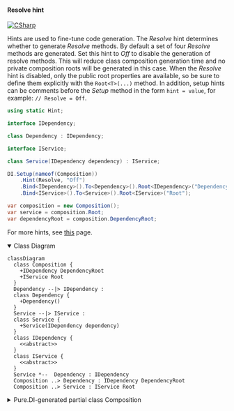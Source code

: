 #### Resolve hint

[![CSharp](https://img.shields.io/badge/C%23-code-blue.svg)](../tests/Pure.DI.UsageTests/Hints/ResolveHintScenario.cs)

Hints are used to fine-tune code generation. The _Resolve_ hint determines whether to generate _Resolve_ methods. By default a set of four _Resolve_ methods are generated. Set this hint to _Off_ to disable the generation of resolve methods. This will reduce class composition generation time and no private composition roots will be generated in this case. When the _Resolve_ hint is disabled, only the public root properties are available, so be sure to define them explicitly with the `Root<T>(...)` method.
In addition, setup hints can be comments before the _Setup_ method in the form ```hint = value```, for example: `// Resolve = Off`.

```c#
using static Hint;

interface IDependency;

class Dependency : IDependency;

interface IService;

class Service(IDependency dependency) : IService;

DI.Setup(nameof(Composition))
    .Hint(Resolve, "Off")
    .Bind<IDependency>().To<Dependency>().Root<IDependency>("DependencyRoot")
    .Bind<IService>().To<Service>().Root<IService>("Root");

var composition = new Composition();
var service = composition.Root;
var dependencyRoot = composition.DependencyRoot;
```

For more hints, see [this](https://github.com/DevTeam/Pure.DI/blob/master/README.md#setup-hints) page.

<details open>
<summary>Class Diagram</summary>

```mermaid
classDiagram
  class Composition {
    +IDependency DependencyRoot
    +IService Root
  }
  Dependency --|> IDependency : 
  class Dependency {
    +Dependency()
  }
  Service --|> IService : 
  class Service {
    +Service(IDependency dependency)
  }
  class IDependency {
    <<abstract>>
  }
  class IService {
    <<abstract>>
  }
  Service *--  Dependency : IDependency
  Composition ..> Dependency : IDependency DependencyRoot
  Composition ..> Service : IService Root
```

</details>

<details>
<summary>Pure.DI-generated partial class Composition</summary><blockquote>

```c#
/// <para>
/// Composition roots:<br/>
/// <list type="table">
/// <listheader>
/// <term>Root</term>
/// <description>Description</description>
/// </listheader>
/// <item>
/// <term>
/// <see cref="Pure.DI.UsageTests.Hints.ResolveHintScenario.Dependency"/> DependencyRoot
/// </term>
/// <description>
/// </description>
/// </item>
/// <item>
/// <term>
/// <see cref="Pure.DI.UsageTests.Hints.ResolveHintScenario.Service"/> Root
/// </term>
/// <description>
/// </description>
/// </item>
/// </list>
/// </para>
/// <example>
/// This shows how to get an instance of type <see cref="Pure.DI.UsageTests.Hints.ResolveHintScenario.Dependency"/> using the composition root <see cref="DependencyRoot"/>:
/// <code>
/// var composition = new Composition();
/// var instance = composition.DependencyRoot;
/// </code>
/// </example>
/// <a href="https://mermaid.live/view#pako:eNqNUj1vwjAQ_SvWzQwIhlA2SBhYYfXi2iewimPkGKQK8d8b2yBfTNqynM738d7Ly91AWoWwBHkSXddocXDCcMfb-Ga1NWfbaa9ty_hlOq3WoRey2Xrb4Blbha38ZjndWevJzB7dVUtktFw1ISPbcbbJsapDnG8YpYilFcvaih6VllvxvYjxY8j_VPY7OZ0YMNMGpX3UEyfVroZ6CiUJtPzWDDxPimrx2XknpE_6HnEMaVzf-zADa1bUIFa63vtChIfl8mRmkSLF3tU_90fu6B-44h-93BtMwKAzQqv-xm8c_BENclhyUMJ9cbjD_QcffwNk">Class diagram</a><br/>
/// This class was created by <a href="https://github.com/DevTeam/Pure.DI">Pure.DI</a> source code generator.
/// </summary>
/// <seealso cref="Pure.DI.DI.Setup"/>
[global::System.Diagnostics.CodeAnalysis.ExcludeFromCodeCoverage]
partial class Composition
{
  private readonly Composition _rootM02D16di;
  
  /// <summary>
  /// This constructor creates a new instance of <see cref="Composition"/>.
  /// </summary>
  public Composition()
  {
    _rootM02D16di = this;
  }
  
  /// <summary>
  /// This constructor creates a new instance of <see cref="Composition"/> scope based on <paramref name="baseComposition"/>. This allows the <see cref="Lifetime.Scoped"/> life time to be applied.
  /// </summary>
  /// <param name="baseComposition">Base composition.</param>
  internal Composition(Composition baseComposition)
  {
    _rootM02D16di = baseComposition._rootM02D16di;
  }
  
  #region Composition Roots
  public Pure.DI.UsageTests.Hints.ResolveHintScenario.IDependency DependencyRoot
  {
    #if NETSTANDARD2_0_OR_GREATER || NETCOREAPP || NET40_OR_GREATER || NET
    [global::System.Diagnostics.Contracts.Pure]
    #endif
    get
    {
      return new Pure.DI.UsageTests.Hints.ResolveHintScenario.Dependency();
    }
  }
  
  public Pure.DI.UsageTests.Hints.ResolveHintScenario.IService Root
  {
    #if NETSTANDARD2_0_OR_GREATER || NETCOREAPP || NET40_OR_GREATER || NET
    [global::System.Diagnostics.Contracts.Pure]
    #endif
    get
    {
      return new Pure.DI.UsageTests.Hints.ResolveHintScenario.Service(new Pure.DI.UsageTests.Hints.ResolveHintScenario.Dependency());
    }
  }
  #endregion
  
  /// <summary>
  /// This method provides a class diagram in mermaid format. To see this diagram, simply call the method and copy the text to this site https://mermaid.live/.
  /// </summary>
  public override string ToString()
  {
    return
      "classDiagram\n" +
        "  class Composition {\n" +
          "    +IDependency DependencyRoot\n" +
          "    +IService Root\n" +
        "  }\n" +
        "  Dependency --|> IDependency : \n" +
        "  class Dependency {\n" +
          "    +Dependency()\n" +
        "  }\n" +
        "  Service --|> IService : \n" +
        "  class Service {\n" +
          "    +Service(IDependency dependency)\n" +
        "  }\n" +
        "  class IDependency {\n" +
          "    <<abstract>>\n" +
        "  }\n" +
        "  class IService {\n" +
          "    <<abstract>>\n" +
        "  }\n" +
        "  Service *--  Dependency : IDependency\n" +
        "  Composition ..> Dependency : IDependency DependencyRoot\n" +
        "  Composition ..> Service : IService Root";
  }
}
```

</blockquote></details>

